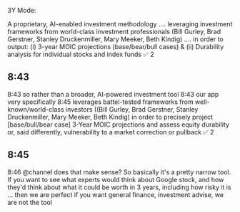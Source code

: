 3Y Mode:

A proprietary, AI-enabled investment methodology
.... leveraging investment frameworks from world-class investment professionals (Bill Gurley, Brad Gerstner, Stanley Druckenmiller, Mary Meeker, Beth Kindig) .... in order to output:
(i) 3-year MOIC projections (base/bear/bull cases) &
(ii) Durability analysis for individual stocks and index funds
:white_check_mark:
2






8:43
-----------------
8:43
so rather than a broader, AI-powered investment tool
8:43
our app very specifically
8:45
leverages battel-tested frameworks from well-known/world-class investors ((Bill Gurley, Brad Gerstner, Stanley Druckenmiller, Mary Meeker, Beth Kindig)
in order to precisely project [base/bull/bear case] 3-Year MOIC projections
and assess equity durability or, said differently, vulnerability to a market correction or pullback
:white_check_mark:
2

8:45
-----------------
8:46
@channel does that make sense?  So basically it's a pretty narrow tool.  If you want to see what experts would think about Google stock, and how they'd think about what it could be worth in 3 years, including how risky it is ... then we are perfect
if you want general finance, investment advise, we are not the tool